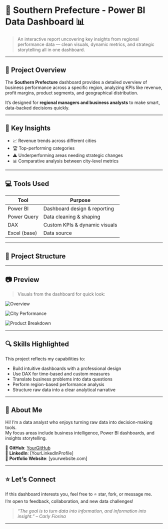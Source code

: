 # 🌴 Southern Prefecture - Power BI Data Dashboard 📊



> An interactive report uncovering key insights from regional performance data — clean visuals, dynamic metrics, and strategic storytelling all in one dashboard.

---

## 📌 Project Overview

The **Southern Prefecture** dashboard provides a detailed overview of business performance across a specific region, analyzing KPIs like revenue, profit margins, product segments, and geographical distribution.

It’s designed for **regional managers and business analysts** to make smart, data-backed decisions quickly.

---

## 🧠 Key Insights

- 📈 Revenue trends across different cities  
- 🏆 Top-performing categories  
- ⚠️ Underperforming areas needing strategic changes  
- 📊 Comparative analysis between city-level metrics  

---

## 💻 Tools Used

| Tool           | Purpose                       |
|----------------|-------------------------------|
| Power BI       | Dashboard design & reporting  |
| Power Query    | Data cleaning & shaping       |
| DAX            | Custom KPIs & dynamic visuals |
| Excel (base)   | Data source                   |

---

## 📂 Project Structure




---

## 📷 Preview

> Visuals from the dashboard for quick look:

![Overview](images/overview.png)

![City Performance](images/city-performance.png)

![Product Breakdown](images/product-breakdown.png)

---

## 🔍 Skills Highlighted

This project reflects my capabilities to:

- Build intuitive dashboards with a professional design
- Use DAX for time-based and custom measures
- Translate business problems into data questions
- Perform region-based performance analysis
- Structure raw data into a clear analytical narrative

---



## 💼 About Me

Hi! I’m a data analyst who enjoys turning raw data into decision-making tools.  
My focus areas include business intelligence, Power BI dashboards, and insights storytelling.

📎 **GitHub**: [YourGitHub](https://github.com/YourUsername)  
📎 **LinkedIn**: [YourLinkedInProfile]  
📎 **Portfolio Website**: [yourwebsite.com]

---

## ⭐ Let’s Connect

If this dashboard interests you, feel free to ⭐ star, fork, or message me.  
I’m open to feedback, collaboration, and new data challenges!

> _“The goal is to turn data into information, and information into insight.” – Carly Fiorina_

---

